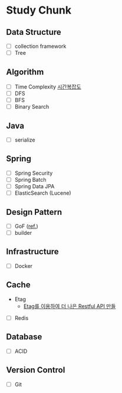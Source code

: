 # Study Chunk
## Data Structure
- [ ] collection framework
- [ ] Tree

## Algorithm
- [ ] Time Complexity [시간복잡도](https://www.geeksforgeeks.org/understanding-time-complexity-simple-examples/)
- [ ] DFS
- [ ] BFS
- [ ] Binary Search

## Java
- [ ] serialize

## Spring
- [ ] Spring Security
- [ ] Spring Batch
- [ ] Spring Data JPA
- [ ] ElasticSearch (Lucene)

## Design Pattern
- [ ] GoF ([ref.](https://velog.io/@namezin/GoF-design-pattern))
- [ ] builder

## Infrastructure
- [ ] Docker

## Cache
- Etag
  - [Etag를 이용하여 더 나은 Restful API 만들](https://yozm.wishket.com/magazine/detail/1772/)
- [ ] Redis

## Database
- [ ] ACID

## Version Control
- [ ] Git
